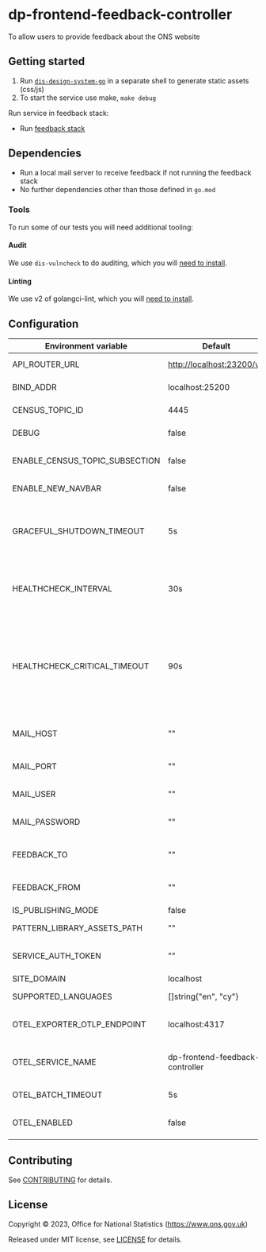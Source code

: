 # dp-frontend-feedback-controller

To allow users to provide feedback about the ONS website

## Getting started

1. Run [`dis-design-system-go`](https://github.com/ONSdigital/dis-design-system-go) in a separate shell to generate static assets (css/js)
1. To start the service use make, `make debug`

Run service in feedback stack:

- Run [feedback stack](https://github.com/ONSdigital/dp-compose/tree/main/v2/stacks/feedback)

## Dependencies

- Run a local mail server to receive feedback if not running the feedback stack
- No further dependencies other than those defined in `go.mod`

### Tools

To run some of our tests you will need additional tooling:

#### Audit

We use `dis-vulncheck` to do auditing, which you will [need to install](https://github.com/ONSdigital/dis-vulncheck).

#### Linting

We use v2 of golangci-lint, which you will [need to install](https://golangci-lint.run/docs/welcome/install).

## Configuration

| Environment variable           | Default                         | Description                                                                                                        |
|--------------------------------|---------------------------------|--------------------------------------------------------------------------------------------------------------------|
| API_ROUTER_URL                 | <http://localhost:23200/v1>     | The URL of the [dp-api-router](https://github.com/ONSdigital/dp-api-router)                                        |
| BIND_ADDR                      | localhost:25200                 | The host and port to bind to                                                                                       |
| CENSUS_TOPIC_ID                | 4445                            | The census topic id                                                                                                |
| DEBUG                          | false                           | Enable debug mode                                                                                                  |
| ENABLE_CENSUS_TOPIC_SUBSECTION | false                           | Enable census topic subsection                                                                                     |
| ENABLE_NEW_NAVBAR              | false                           | Enable new navigation bar                                                                                          |
| GRACEFUL_SHUTDOWN_TIMEOUT      | 5s                              | The graceful shutdown timeout in seconds (`time.Duration` format)                                                  |
| HEALTHCHECK_INTERVAL           | 30s                             | Time between self-healthchecks (`time.Duration` format)                                                            |
| HEALTHCHECK_CRITICAL_TIMEOUT   | 90s                             | Time to wait until an unhealthy dependent propagates its state to make this app unhealthy (`time.Duration` format) |
| MAIL_HOST                      | ""                              | The host for the mail server.                                                                                      |
| MAIL_PORT                      | ""                              | The port for the mail server.                                                                                      |
| MAIL_USER                      | ""                              | A user on the mail server.                                                                                         |
| MAIL_PASSWORD                  | ""                              | The password for the mail server user.                                                                             |
| FEEDBACK_TO                    | ""                              | Receiver email address for feedback.                                                                               |
| FEEDBACK_FROM                  | ""                              | Sender email address for feedback.                                                                                 |
| IS_PUBLISHING_MODE             | false                           |                                                                                                                    |
| PATTERN_LIBRARY_ASSETS_PATH    | ""                              | Pattern library location                                                                                           |
| SERVICE_AUTH_TOKEN             | ""                              | Service authorisation token                                                                                        |
| SITE_DOMAIN                    | localhost                       |                                                                                                                    |
| SUPPORTED_LANGUAGES            | []string{"en", "cy"}            | Supported languages                                                                                                |
| OTEL_EXPORTER_OTLP_ENDPOINT    | localhost:4317                  | Endpoint for OpenTelemetry service                                                                                 |
| OTEL_SERVICE_NAME              | dp-frontend-feedback-controller | Label of service for OpenTelemetry service                                                                         |
| OTEL_BATCH_TIMEOUT             | 5s                              | Timeout for OpenTelemetry                                                                                          |
| OTEL_ENABLED                   | false                           | Feature flag to enable OpenTelemetry                                                                               |

## Contributing

See [CONTRIBUTING](CONTRIBUTING.md) for details.

## License

Copyright © 2023, Office for National Statistics (<https://www.ons.gov.uk>)

Released under MIT license, see [LICENSE](LICENSE.md) for details.
